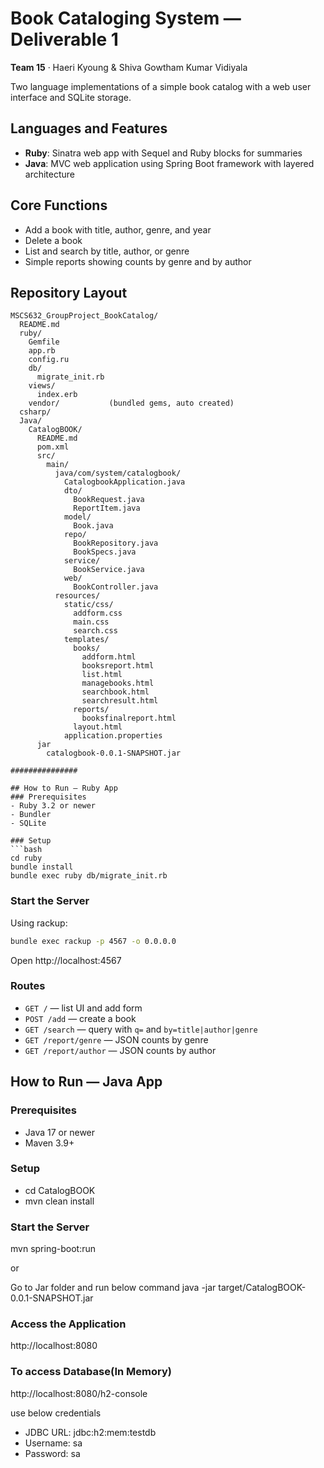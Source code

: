 # Book Cataloging System — Deliverable 1

**Team 15** · Haeri Kyoung & Shiva Gowtham Kumar Vidiyala

Two language implementations of a simple book catalog with a web user interface and SQLite storage.

## Languages and Features
- **Ruby**: Sinatra web app with Sequel and Ruby blocks for summaries
- **Java**: MVC web application using Spring Boot framework with layered architecture

## Core Functions
- Add a book with title, author, genre, and year  
- Delete a book
- List and search by title, author, or genre  
- Simple reports showing counts by genre and by author

## Repository Layout
```plaintext
MSCS632_GroupProject_BookCatalog/
  README.md
  ruby/
    Gemfile
    app.rb
    config.ru
    db/
      migrate_init.rb
    views/
      index.erb
    vendor/           (bundled gems, auto created)
  csharp/             
  Java/
    CatalogBOOK/
      README.md
      pom.xml
      src/
        main/
          java/com/system/catalogbook/
            CatalogbookApplication.java
            dto/
              BookRequest.java
              ReportItem.java
            model/
              Book.java
            repo/
              BookRepository.java
              BookSpecs.java
            service/
              BookService.java
            web/
              BookController.java
          resources/
            static/css/
              addform.css
              main.css
              search.css
            templates/
              books/
                addform.html
                booksreport.html
                list.html
                managebooks.html
                searchbook.html
                searchresult.html
              reports/
                booksfinalreport.html
              layout.html
            application.properties
      jar
        catalogbook-0.0.1-SNAPSHOT.jar
        
###############

## How to Run — Ruby App
### Prerequisites
- Ruby 3.2 or newer  
- Bundler  
- SQLite

### Setup
```bash
cd ruby
bundle install
bundle exec ruby db/migrate_init.rb
```

### Start the Server
Using rackup:
```bash
bundle exec rackup -p 4567 -o 0.0.0.0
```

Open http://localhost:4567


### Routes
- `GET /` — list UI and add form  
- `POST /add` — create a book  
- `GET /search` — query with `q=` and `by=title|author|genre`  
- `GET /report/genre` — JSON counts by genre  
- `GET /report/author` — JSON counts by author


## How to Run — Java App
### Prerequisites
- Java 17 or newer
- Maven 3.9+

### Setup
- cd CatalogBOOK
- mvn clean install

### Start the Server
mvn spring-boot:run

or 

Go to Jar folder and run below command
java -jar target/CatalogBOOK-0.0.1-SNAPSHOT.jar


### Access the Application
http://localhost:8080

### To access Database(In Memory)
http://localhost:8080/h2-console

use below credentials
- JDBC URL: jdbc:h2:mem:testdb
- Username: sa
- Password: sa
